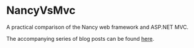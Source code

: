 NancyVsMvc
==========

A practical comparison of the Nancy web framework and ASP.NET MVC.

The accompanying series of blog posts can be found [here](http://ben.onfabrik.com/posts/tagged/nancy).

